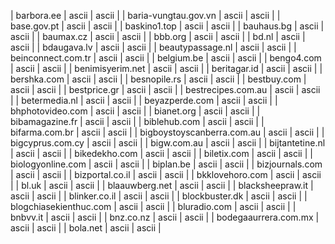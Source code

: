 | barbora.ee | ascii | ascii |
| baria-vungtau.gov.vn | ascii | ascii |
| base.gov.pt | ascii | ascii |
| baskino1.top | ascii | ascii |
| bauhaus.bg | ascii | ascii |
| baumax.cz | ascii | ascii |
| bbb.org | ascii | ascii |
| bd.nl | ascii | ascii |
| bdaugava.lv | ascii | ascii |
| beautypassage.nl | ascii | ascii |
| beinconnect.com.tr | ascii | ascii |
| belgium.be | ascii | ascii |
| bengo4.com | ascii | ascii |
| benimisyerim.net | ascii | ascii |
| beritagar.id | ascii | ascii |
| bershka.com | ascii | ascii |
| besnopile.rs | ascii | ascii |
| bestbuy.com | ascii | ascii |
| bestprice.gr | ascii | ascii |
| bestrecipes.com.au | ascii | ascii |
| betermedia.nl | ascii | ascii |
| beyazperde.com | ascii | ascii |
| bhphotovideo.com | ascii | ascii |
| bianet.org | ascii | ascii |
| bibamagazine.fr | ascii | ascii |
| biblehub.com | ascii | ascii |
| bifarma.com.br | ascii | ascii |
| bigboystoyscanberra.com.au | ascii | ascii |
| bigcyprus.com.cy | ascii | ascii |
| bigw.com.au | ascii | ascii |
| bijtantetine.nl | ascii | ascii |
| bikedekho.com | ascii | ascii |
| biletix.com | ascii | ascii |
| biologyonline.com | ascii | ascii |
| biplan.be | ascii | ascii |
| bizjournals.com | ascii | ascii |
| bizportal.co.il | ascii | ascii |
| bkklovehoro.com | ascii | ascii |
| bl.uk | ascii | ascii |
| blaauwberg.net | ascii | ascii |
| blacksheepraw.it | ascii | ascii |
| blinker.co.il | ascii | ascii |
| blockbuster.dk | ascii | ascii |
| blogchiasekienthuc.com | ascii | ascii |
| bluradio.com | ascii | ascii |
| bnbvv.it | ascii | ascii |
| bnz.co.nz | ascii | ascii |
| bodegaaurrera.com.mx | ascii | ascii |
| bola.net | ascii | ascii |
